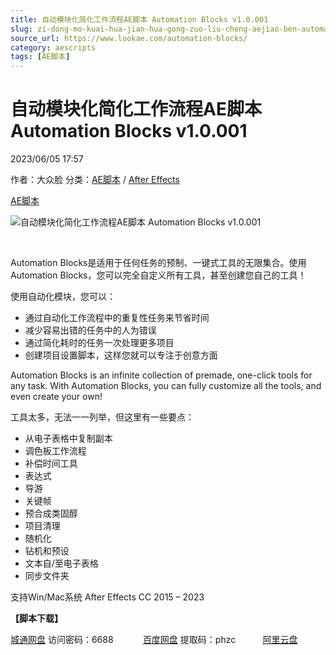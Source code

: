 ```yaml
---
title: 自动模块化简化工作流程AE脚本 Automation Blocks v1.0.001
slug: zi-dong-mo-kuai-hua-jian-hua-gong-zuo-liu-cheng-aejiao-ben-automation-blocks-v1-0-001
source_url: https://www.lookae.com/automation-blocks/
category: aescripts
tags: [AE脚本]
---
```

# 自动模块化简化工作流程AE脚本 Automation Blocks v1.0.001

2023/06/05 17:57

作者：大众脸
分类：[AE脚本](https://www.lookae.com/after-effects/aescripts/) / [After Effects](https://www.lookae.com/after-effects/)

[AE脚本](https://www.lookae.com/tag/ae%e8%84%9a%e6%9c%ac/)

![自动模块化简化工作流程AE脚本 Automation Blocks v1.0.001](https://www.lookae.com/wp-content/uploads/2023/06/Automation-Blocks-.jpg "自动模块化简化工作流程AE脚本 Automation Blocks v1.0.001-LookAE.com")

[﻿﻿﻿](https://cloud.video.taobao.com//play/u/705956171/p/1/e/6/t/1/414102871822.mp4)

Automation Blocks是适用于任何任务的预制、一键式工具的无限集合。使用Automation Blocks，您可以完全自定义所有工具，甚至创建您自己的工具！

使用自动化模块，您可以：

* 通过自动化工作流程中的重复性任务来节省时间
* 减少容易出错的任务中的人为错误
* 通过简化耗时的任务一次处理更多项目
* 创建项目设置脚本，这样您就可以专注于创意方面

Automation Blocks is an infinite collection of premade, one-click tools for any task. With Automation Blocks, you can fully customize all the tools, and even create your own!

工具太多，无法一一列举，但这里有一些要点：

* 从电子表格中复制副本
* 调色板工作流程
* 补偿时间工具
* 表达式
* 导游
* 关键帧
* 预合成类固醇
* 项目清理
* 随机化
* 钻机和预设
* 文本自/至电子表格
* 同步文件夹

支持Win/Mac系统 After Effects CC 2015 – 2023

**【脚本下载】**

[城通网盘](https://url70.ctfile.com/f/2827370-865117728-933bc2?p=4431) 访问密码：6688            [百度网盘](https://pan.baidu.com/s/1vivCHo2IHan_V57mTXEezw?pwd=phzc) 提取码：phzc           [阿里云盘](https://www.aliyundrive.com/s/PJA53pZuR86)
